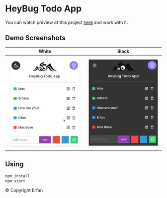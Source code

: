 # HeyBug Todo App

You can watch preview of this project [here](https://ierfaaan.github.io/TodoList/) and work with it.

## Demo Screenshots

| White | Black |
| :---: | :---: |
| [![HeyBug Todo App](demo-white.png)](https://ierfaaan.github.io/TodoList/) | [![HeyBug Todo App](demo-black.png)](https://ierfaaan.github.io/TodoList/) | 

## Using

```
npm install
npm start
```

© Copyright Erfan
